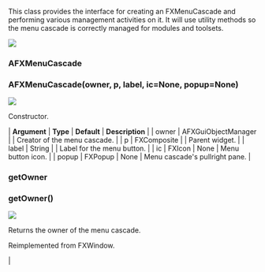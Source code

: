 This class provides the interface for creating an FXMenuCascade and performing various management activities on it. It will use utility methods so the menu cascade is correctly managed for modules and toolsets.

![](../SIMACAERefImages/gui-afxmenucascade.png)

### AFXMenuCascade

###   

### AFXMenuCascade(owner, p, label, ic=None, popup=None)  
![](../IconsReference/butix_top_wline.png)

Constructor.

| **Argument** | **Type** | **Default** | **Description** |
| owner | AFXGuiObjectManager |   | Creator of the menu cascade. |
| p | FXComposite |   | Parent widget. |
| label | String |   | Label for the menu button. |
| ic | FXIcon | None | Menu button icon. |
| popup | FXPopup | None | Menu cascade's pullright pane. |

### getOwner

###   

### getOwner()  
![](../IconsReference/butix_top_wline.png)

Returns the owner of the menu cascade.

Reimplemented from FXWindow.



 |